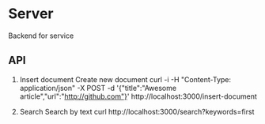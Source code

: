 # Server

Backend for service

## API

1. Insert document
Create new document curl -i -H "Content-Type: application/json" -X POST -d '{"title":"Awesome article","url":"http://github.com"}' http://localhost:3000/insert-document


2. Search Search by text curl
http://localhost:3000/search?keywords=first